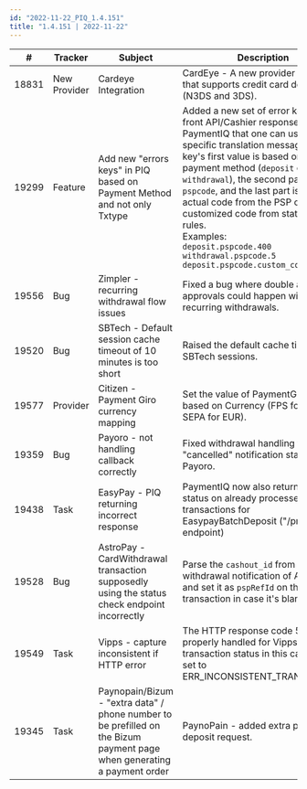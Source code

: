 ```yaml
---
id: "2022-11-22_PIQ_1.4.151"
title: "1.4.151 | 2022-11-22"
---
```


| #     | Tracker     | Subject   | Description    |
|-------|-------------|-----------|----------------|
| 18831 | New Provider | Cardeye Integration | CardEye - A new provider integration that supports credit card deposits (N3DS and 3DS). | 
| 19299 | Feature | Add new "errors keys" in PIQ based on Payment Method and not only Txtype | Added a new set of error keys to the front API/Cashier response of PaymentIQ that one can use to set specific translation messages. The key's first value is based on the payment method (`deposit` or `withdrawal`), the second part is `pspcode`, and the last part is the actual code from the PSP or a customized code from status code rules.<br/>Examples:<br/>`deposit.pspcode.400`<br/>`withdrawal.pspcode.5`<br/>`deposit.pspcode.custom_code` | 
| 19556 | Bug | Zimpler - recurring withdrawal flow issues | Fixed a bug where double auto approvals could happen with Zimpler recurring withdrawals. | 
| 19520 | Bug | SBTech - Default session cache timeout of 10 minutes is too short | Raised the default cache timeout for SBTech sessions. | 
| 19577 | Provider | Citizen - Payment Giro currency mapping | Set the value of PaymentGiro field based on Currency (FPS for GBP & SEPA for EUR). | 
| 19359 | Bug | Payoro - not handling callback correctly | Fixed withdrawal handling for the "cancelled" notification status from Payoro. | 
| 19438 | Task | EasyPay - PIQ returning incorrect response | PaymentIQ now also returns the status on already processed transactions for EasypayBatchDeposit ("/process" endpoint) | 
| 19528 | Bug | AstroPay - CardWithdrawal transaction supposedly using the status check endpoint incorrectly | Parse the `cashout_id` from the withdrawal notification of Astropay and set it as `pspRefId` on the transaction in case it's blank. | 
| 19549 | Task | Vipps - capture inconsistent if HTTP error | The HTTP response code 503 is now properly handled for Vipps. The transaction status in this case will be set to ERR_INCONSISTENT_TRANSACTION. | 
| 19345 | Task | Paynopain/Bizum - "extra data" / phone number to be prefilled on the Bizum payment page when generating a payment order | PaynoPain - added extra params to deposit request. | 
